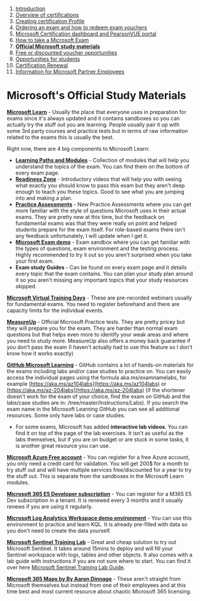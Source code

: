 1. [Introduction](1.%20Introduction.md)
2. [Overview of certifications](2.%20Overview%20of%20certifications.md)
3. [Creating certification Profile](3.%20Creating%20a%20certification%20profile.md)
4. [Ordering an exam and how to redeem exam vouchers](4.%20Ordering%20an%20exam%20and%20how%20to%20redeem%20exam%20vouchers.md)
5. [Microsoft Certification dashboard and PearsonVUE portal](5.%20Microsoft%20certification%20dashboard%20and%20PearsonVUE%20portal.md)
6. [How to take a Microsoft Exam](%20%20%20%20%20%20How%20to%20take%20Microsoft%20Exams.md)
7. [**Official Microsoft study materials**](7.%20Official%20Microsoft%20study%20materials.md)
8. [Free or discounted voucher opportunities](8.%20Free%20or%20discounted%20voucher%20opportunities.md)
9. [Opportunities for students](9.%20Opportunities%20for%20students.md)
10. [Certification Renewal](X.%20Certification%20renewal.md)
11. [Information for Microsoft Partner Employees](XI.%20Information%20for%20Microsoft%20Partner%20Employees.md)

# Microsoft's Official Study Materials

[**Microsoft Learn**](https://aka.ms/certifications) \- Usually the place that everyone uses in preparation for exams since it's always updated and it contains sandboxes so you can actually try the stuff out you are learning. People usually pair it up with some 3rd party courses and practice tests but in terms of raw information related to the exams this is usually the best.

Right now, there are 4 big components to Microsoft Learn:

* [**Learning Paths and Modules**](https://learn.microsoft.com/en-us/training/browse/) \- Collection of modules that will help you understand the topics of the exam. You can find them on the bottom of every exam page.
* [**Readiness Zone**](https://learn.microsoft.com/en-us/shows/exam-readiness-zone) \- Introductory videos that will help you with seeing what exactly you should know to pass this exam but they aren't deep enough to teach you these topics. Good to see what you are jumping into and making a plan.
* [**Practice Assessments**](https://learn.microsoft.com/en-us/certifications/practice-assessments-for-microsoft-certifications) \- New Practice Assessments where you can get more familiar with the style of questions Microsoft uses in their actual exams. They are pretty new at this time, but the feedback on fundamental exams was that they were really on point and helped students prepare for the exam itself. For role-based exams there isn't any feedback unfortunately, I will update when I get it.
* [**Microsoft Exam demo**](https://aka.ms/examdemo) \- Exam sandbox where you can get familiar with the types of questions, exam environment and the testing process. Highly recommended to try it out so you aren't surprised when you take your first exam.
* **Exam study Guides** \- Can be found on every exam page and it details every topic that the exam contains. You can plan your study plan around it so you aren't missing any important topics that your study resources skipped.

[**Microsoft Virtual Training Days**](https://www.microsoft.com/en-us/trainingdays) \- These are pre-recorded webinars usually for fundamental exams. You need to register beforehand and there are capacity limits for the individual events.

[**MeasureUp**](https://www.measureup.com/microsoft.html) \- Official Microsoft Practice tests. They are pretty pricey but they will prepare you for the exam. They are harder than normal exam questions but that helps even more to identify your weak areas and where you need to study more. MeasureUp also offers a money back guarantee if you don't pass the exam (I haven't actually had to use this feature so I don't know how it works exactly)

[**GitHub Microsoft Learning**](https://github.com/MicrosoftLearning) \- GitHub contains a lot of hands-on materials for the exams including labs and/or case studies to practice on. You can easily access the individual pages using the formula aka.ms/examnamelabs, for example [https://aka.ms/az104labs](https://aka.ms/az104labs) or [https://aka.ms/az-204labs](https://aka.ms/az-204labs) (if the shortener doesn't work for the exam of your choice, find the exam on GitHub and the labs/case studies are in: /tree/master/Instructions/Labs). If you search the exam name in the Microsoft Learning GitHub you can see all additional resources. Some only have labs or case studies.

* For some exams, Microsoft has added **interactive lab videos**. You can find it on top of the page of the lab exercises. It isn't as useful as the labs themselves, but if you are on budget or are stuck in some tasks, it is another great resource you can use.

[**Microsoft Azure Free account**](https://azure.microsoft.com/en-us/offers/ms-azr-0044p/) \- You can register for a free Azure account, you only need a credit card for validation. You will get 200$ for a month to try stuff out and will have multiple services free/discounted for a year to try the stuff out. This is separate from the sandboxes in the Microsoft Learn modules.

[**Microsoft 365 E5 Developer subscription**](https://aka.ms/dev-essentials/Microsoft_365_Developer_Program) \- You can register for a M365 E5 Dev subscription in a tenant. It is renewed every 3 months and it usually renews if you are using it regularly.

[**Microsoft Log Analytics Workspace demo environment**](https://aka.ms/lademo) \- You can use this environment to practice and learn KQL. It is already pre-filled with data so you don't need to create the data yourself.

[**Microsoft Sentinel Training Lab**](https://techcommunity.microsoft.com/t5/microsoft-sentinel-blog/learning-with-the-microsoft-sentinel-training-lab/ba-p/2953403) \- Great and cheap solution to try out Microsoft Sentinel. It takes around 15mins to deploy and will fill your Sentinel workspace with logs, tables and other objects. It also comes with a lab guide with instructions if you are not sure where to start. You can find it over here [Microsoft Sentinel Training Lab Guide](https://github.com/Azure/Azure-Sentinel/tree/master/Solutions/Training/Azure-Sentinel-Training-Lab).

[**Microsoft 365 Maps by By Aaron Dinnage**](https://m365maps.com/) \- These aren't straight from Microsoft themselves but instead from one of their employees and at this time best and most current resource about chaotic Microsoft 365 licensing.
